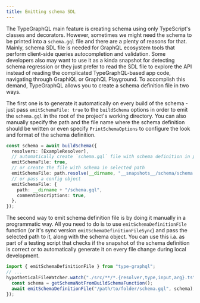 ```yaml
---
title: Emitting schema SDL
---
```


The TypeGraphQL main feature is creating schema using only TypeScript's classes and decorators. However, sometimes we might need the schema to be printed into a `schema.gql` file and there are a plenty of reasons for that. Mainly, schema SDL file is needed for GraphQL ecosystem tools that perform client-side queries autocompletion and validation. Some developers also may want to use it as a kinda snapshot for detecting schema regression or they just prefer to read the SDL file to explore the API instead of reading the complicated TypeGraphQL-based app code, navigating through GraphiQL or GraphQL Playground. To accomplish this demand, TypeGraphQL allows you to create a schema definition file in two ways.

The first one is to generate it automatically on every build of the schema - just pass `emitSchemaFile: true` to the `buildSchema` options in order to emit the `schema.gql` in the root of the project's working directory. You can also manually specify the path and the file name where the schema definition should be written or even specify `PrintSchemaOptions` to configure the look and format of the schema definition.

```typescript
const schema = await buildSchema({
  resolvers: [ExampleResolver],
  // automatically create `schema.gql` file with schema definition in project's working directory
  emitSchemaFile: true,
  // or create the file with schema in selected path
  emitSchemaFile: path.resolve(__dirname, "__snapshots__/schema/schema.gql"),
  // or pass a config object
  emitSchemaFile: {
    path: __dirname + "/schema.gql",
    commentDescriptions: true,
  },
});
```

The second way to emit schema definition file is by doing it manually in a programmatic way. All you need to do is to use `emitSchemaDefinitionFile` function (or it's sync version `emitSchemaDefinitionFileSync`) and pass the selected path to it, along with the schema object. You can use this i.a. as part of a testing script that checks if the snapshot of the schema definition is correct or to automatically generate it on every file change during local development.

```typescript
import { emitSchemaDefinitionFile } from "type-graphql";
// ...
hypotheticalFileWatcher.watch("./src/**/*.{resolver,type,input,arg}.ts", async () => {
  const schema = getSchemaNotFromBuildSchemaFunction();
  await emitSchemaDefinitionFile("/path/to/folder/schema.gql", schema);
});
```
